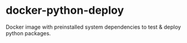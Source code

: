 # docker-python-deploy
Docker image with preinstalled system dependencies to test &amp; deploy python packages.
